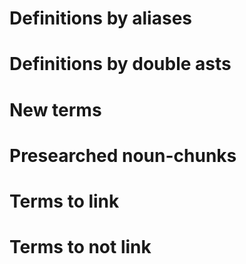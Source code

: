 # Definitions by aliases

# Definitions by double asts

# New terms


# Presearched noun-chunks
# Terms to link

# Terms to not link